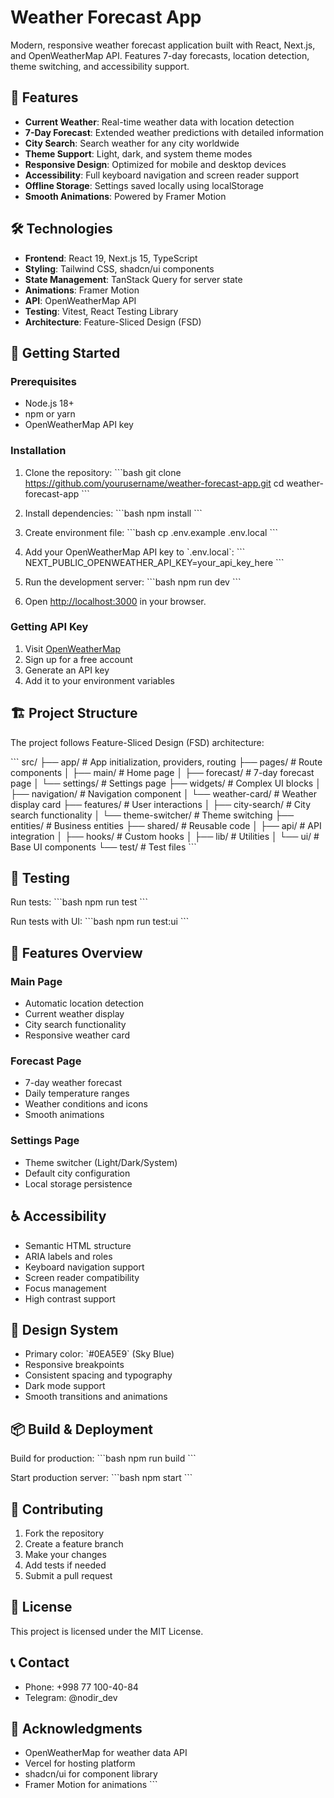 # Weather Forecast App

Modern, responsive weather forecast application built with React, Next.js, and OpenWeatherMap API. Features 7-day forecasts, location detection, theme switching, and accessibility support.

## 🌟 Features

- **Current Weather**: Real-time weather data with location detection
- **7-Day Forecast**: Extended weather predictions with detailed information
- **City Search**: Search weather for any city worldwide
- **Theme Support**: Light, dark, and system theme modes
- **Responsive Design**: Optimized for mobile and desktop devices
- **Accessibility**: Full keyboard navigation and screen reader support
- **Offline Storage**: Settings saved locally using localStorage
- **Smooth Animations**: Powered by Framer Motion

## 🛠️ Technologies

- **Frontend**: React 19, Next.js 15, TypeScript
- **Styling**: Tailwind CSS, shadcn/ui components
- **State Management**: TanStack Query for server state
- **Animations**: Framer Motion
- **API**: OpenWeatherMap API
- **Testing**: Vitest, React Testing Library
- **Architecture**: Feature-Sliced Design (FSD)

## 🚀 Getting Started

### Prerequisites

- Node.js 18+ 
- npm or yarn
- OpenWeatherMap API key

### Installation

1. Clone the repository:
\`\`\`bash
git clone https://github.com/yourusername/weather-forecast-app.git
cd weather-forecast-app
\`\`\`

2. Install dependencies:
\`\`\`bash
npm install
\`\`\`

3. Create environment file:
\`\`\`bash
cp .env.example .env.local
\`\`\`

4. Add your OpenWeatherMap API key to \`.env.local\`:
\`\`\`
NEXT_PUBLIC_OPENWEATHER_API_KEY=your_api_key_here
\`\`\`

5. Run the development server:
\`\`\`bash
npm run dev
\`\`\`

6. Open [http://localhost:3000](http://localhost:3000) in your browser.

### Getting API Key

1. Visit [OpenWeatherMap](https://openweathermap.org/api)
2. Sign up for a free account
3. Generate an API key
4. Add it to your environment variables

## 🏗️ Project Structure

The project follows Feature-Sliced Design (FSD) architecture:

\`\`\`
src/
├── app/                 # App initialization, providers, routing
├── pages/              # Route components
│   ├── main/           # Home page
│   ├── forecast/       # 7-day forecast page
│   └── settings/       # Settings page
├── widgets/            # Complex UI blocks
│   ├── navigation/     # Navigation component
│   └── weather-card/   # Weather display card
├── features/           # User interactions
│   ├── city-search/    # City search functionality
│   └── theme-switcher/ # Theme switching
├── entities/           # Business entities
├── shared/             # Reusable code
│   ├── api/           # API integration
│   ├── hooks/         # Custom hooks
│   ├── lib/           # Utilities
│   └── ui/            # Base UI components
└── test/              # Test files
\`\`\`

## 🧪 Testing

Run tests:
\`\`\`bash
npm run test
\`\`\`

Run tests with UI:
\`\`\`bash
npm run test:ui
\`\`\`

## 📱 Features Overview

### Main Page
- Automatic location detection
- Current weather display
- City search functionality
- Responsive weather card

### Forecast Page
- 7-day weather forecast
- Daily temperature ranges
- Weather conditions and icons
- Smooth animations

### Settings Page
- Theme switcher (Light/Dark/System)
- Default city configuration
- Local storage persistence

## ♿ Accessibility

- Semantic HTML structure
- ARIA labels and roles
- Keyboard navigation support
- Screen reader compatibility
- Focus management
- High contrast support

## 🎨 Design System

- Primary color: \`#0EA5E9\` (Sky Blue)
- Responsive breakpoints
- Consistent spacing and typography
- Dark mode support
- Smooth transitions and animations

## 📦 Build & Deployment

Build for production:
\`\`\`bash
npm run build
\`\`\`

Start production server:
\`\`\`bash
npm start
\`\`\`

## 🤝 Contributing

1. Fork the repository
2. Create a feature branch
3. Make your changes
4. Add tests if needed
5. Submit a pull request

## 📄 License

This project is licensed under the MIT License.

## 📞 Contact

- Phone: +998 77 100-40-84
- Telegram: @nodir_dev

## 🙏 Acknowledgments

- OpenWeatherMap for weather data API
- Vercel for hosting platform
- shadcn/ui for component library
- Framer Motion for animations
\`\`\`
